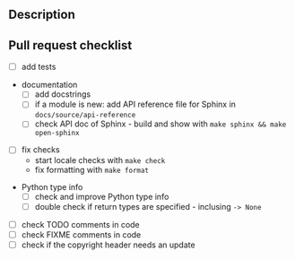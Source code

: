 ## Description

<!-- Please describe your pull request here. -->

## Pull request checklist

- [ ] add tests
- documentation
  - [ ] add docstrings
  - [ ] if a module is new: add API reference file for Sphinx in `docs/source/api-reference`
  - [ ] check API doc of Sphinx - build and show with `make sphinx && make open-sphinx`
- [ ] fix checks
  - start locale checks with `make check`
  - fix formatting with `make format`
- Python type info
  - [ ] check and improve Python type info
  - [ ] double check if return types are specified - inclusing `-> None`
- [ ] check TODO comments in code
- [ ] check FIXME comments in code
- [ ] check if the copyright header needs an update
